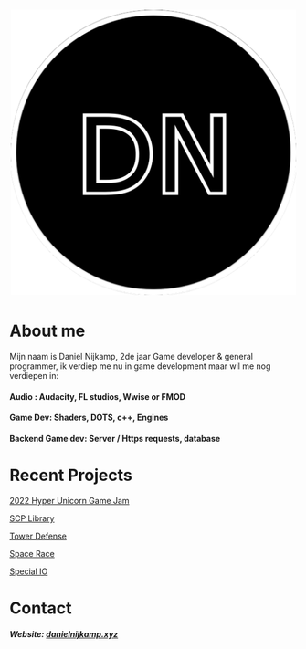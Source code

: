 <h1 align="center">
  
<img src="https://github.com/DanielNijkamp/DanielNijkamp/blob/master/test7.png" width="500" height="500">

</h1>

# About me

Mijn naam is Daniel Nijkamp, 2de jaar Game developer & general programmer, ik verdiep me nu in game development maar wil me nog verdiepen in:

#### Audio : Audacity, FL studios, Wwise or FMOD
#### Game Dev: Shaders, DOTS, c++, Engines
#### Backend Game dev: Server / Https requests, database


# Recent Projects
[2022 Hyper Unicorn Game Jam](https://github.com/DanielNijkamp/GJ-2022) 

[SCP Library](https://github.com/DanielNijkamp/F2M6PROG)

[Tower Defense](https://github.com/DanielNijkamp/Tower_Defense)

[Space Race](https://github.com/DanielNijkamp/ExpendingSpace)

[Special IO](https://github.com/DanielNijkamp/Special_IO)

# Contact

##### Website: [danielnijkamp.xyz](https://danielnijkamp.xyz)

